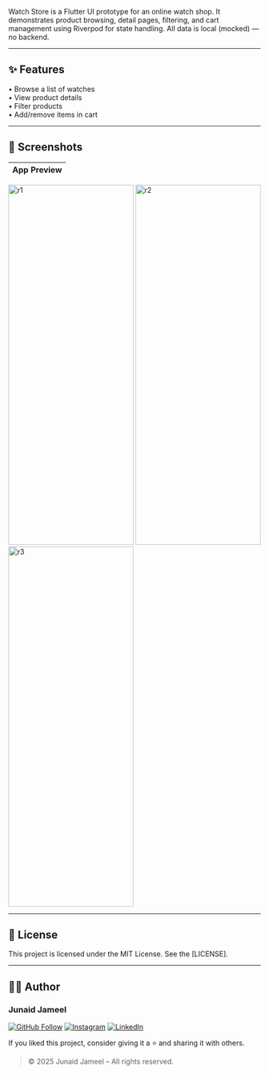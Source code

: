 Watch Store is a Flutter UI prototype for an online watch shop. It demonstrates product browsing, detail pages, filtering, and cart management using Riverpod for state handling. All data is local (mocked) — no backend.


---

## ✨ Features

• Browse a list of watches  
• View product details  
• Filter products  
• Add/remove items in cart  

---


## 📸 Screenshots

| App Preview |
|-------------|
<img width="250" height="720" alt="r1" src="https://github.com/user-attachments/assets/f49f2298-4e73-4917-8618-68cc8b69948c" />

<img width="250" height="720" alt="r2" src="https://github.com/user-attachments/assets/94630113-d9da-432d-bc38-9da6be52d127" />

<img width="250" height="720" alt="r3" src="https://github.com/user-attachments/assets/1bf3a35c-f545-4907-95aa-79ef23dcdcd6" />

---



## 📜 License

This project is licensed under the MIT License. See the [LICENSE].

---

## 🧑‍💻 Author

### Junaid Jameel

<p align="left">
  <a href="https://github.com/JunaidJameel"><img src="https://img.shields.io/badge/GitHub-Follow-blue?logo=github" alt="GitHub Follow"/></a>
  <a href="https://www.instagram.com/junaid_jamel/?igsh=YW44MGk4OHQ5M2Mx"><img src="https://img.shields.io/badge/Instagram-Follow-e4405f?logo=instagram" alt="Instagram"/></a>
  <a href="https://www.linkedin.com/in/junaid-jamel-6298bb26b/">
    <img src="https://img.shields.io/badge/LinkedIn-Connect-0077B5?logo=linkedin" alt="LinkedIn"/>
  </a>
</p>

If you liked this project, consider giving it a ⭐ and sharing it with others.

> © 2025 Junaid Jameel – All rights reserved.

